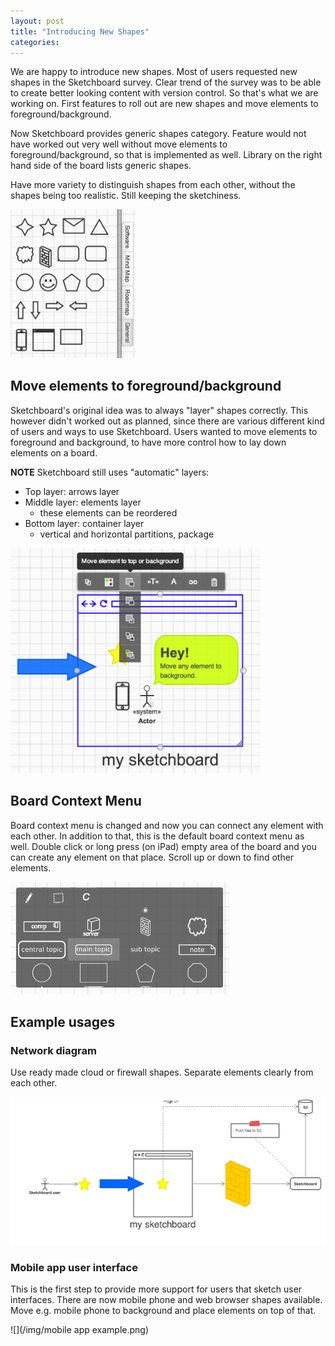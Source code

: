 ```yaml
---
layout: post
title: "Introducing New Shapes"
categories: 
---
```


We are happy to introduce new shapes. Most of users requested new shapes in the Sketchboard survey. Clear trend of the survey was to be able to create better looking content with version control. So that's what we are working on. First features to roll out are new shapes and move elements to foreground/background.

Now Sketchboard provides generic shapes category. Feature would not have worked out very well without move elements to foreground/background, so that is implemented as well. Library on the right hand side of the board lists generic shapes.

Have more variety to distinguish shapes from each other, without the shapes being too realistic. Still keeping the sketchiness.

<img src="/img/generic-shapes.png" alt="Generic Shapes" width="200">

Move elements to foreground/background
--------------------------------------

Sketchboard's original idea was to always "layer" shapes correctly. This however didn't worked out as planned, since there are various different kind of users and ways to use Sketchboard. Users wanted to move elements to foreground and background, to have more control how to lay down elements on a board. 

**NOTE**
Sketchboard still uses "automatic" layers:

- Top layer: arrows layer
- Middle layer: elements layer
	- these elements can be reordered
- Bottom layer: container layer
	- vertical and horizontal partitions, package

<img src="/img/foreg-backg-menu.png" alt="Move elements to foreground/background" width="400">

Board Context Menu
------------------

Board context menu is changed and now you can connect any element with each other. In addition to that, this is the default board context menu as well. Double click or long press (on iPad) empty area of the board and you can create any element on that place. Scroll up or down to find other elements.

<img src="/img/board-context-menu.png" alt="Board Context Menu" width="350">

Example usages
--------------

### Network diagram

Use ready made cloud or firewall shapes. Separate elements clearly from each other.

![Network example](/img/network-example.png)


### Mobile app user interface

This is the first step to provide more support for users that sketch user interfaces. There are now mobile phone and web browser shapes available. Move e.g. mobile phone to background and place elements on top of that.

![](/img/mobile app example.png)